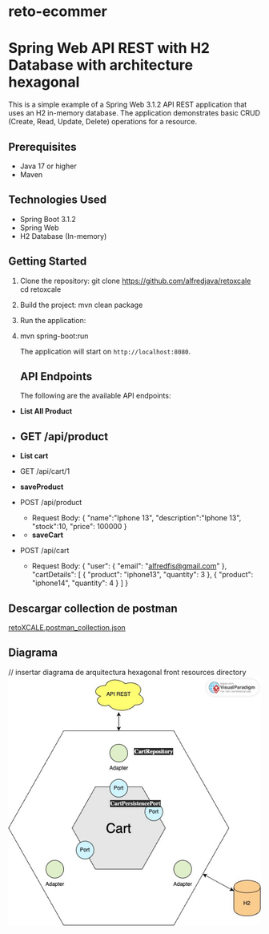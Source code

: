# reto-ecommer
# Spring Web API REST with H2 Database with architecture hexagonal

This is a simple example of a Spring Web 3.1.2 API REST application that uses an H2 in-memory database. The application demonstrates basic CRUD (Create, Read, Update, Delete) operations for a resource.

## Prerequisites

- Java 17 or higher
- Maven

## Technologies Used

- Spring Boot 3.1.2
- Spring Web
- H2 Database (In-memory)

## Getting Started

1. Clone the repository:
   git clone https://github.com/alfredjava/retoxcale
   cd retoxcale
2. Build the project:
   mvn clean package
3. Run the application:
4. mvn spring-boot:run

   The application will start on `http://localhost:8080`.

   ## API Endpoints

   The following are the available API endpoints:

- **List All Product**
- GET /api/product
    - 
- **List cart**
- GET /api/cart/1

- **saveProduct**
- POST /api/product
    - Request Body:
      {
      "name":"Iphone 13",
      "description":"Iphone 13",
      "stock":10,
      "price": 100000
      }
- - **saveCart**
- POST /api/cart
    - Request Body:
      {
      "user": {
      "email": "alfredfis@gmail.com"
      },
      "cartDetails": [
      {
      "product": "iphone13",
      "quantity": 3
      },
      {
      "product": "iphone14",
      "quantity": 4
      }
      ]
      }
## Descargar collection de postman
[retoXCALE.postman_collection.json](retoXCALE.postman_collection.json)
## Diagrama
// insertar diagrama de arquitectura hexagonal front resources directory
![ecomerdiag.jpg](ecomerdiag.jpg)

